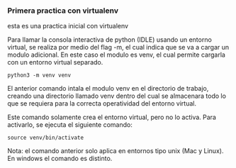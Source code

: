 ### Primera practica con virtualenv

esta es una practica inicial con virtualenv

Para llamar la consola interactiva de python (IDLE) usando un entorno virtual, se realiza por medio del flag -m, el cual indica que se va a cargar un modulo adicional.  En este caso el modulo es venv, el cual permite cargarla con un entorno virtual separado.

`
python3 -m venv venv
`

El anterior comando intala el modulo venv en el directorio de trabajo, creando una directorio llamado venv dentro del cual se almacenara todo lo que se requiera para la correcta operatividad del entorno virtual.

Este comando solamente crea el entorno virtual, pero no lo activa.  Para activarlo, se ejecuta el siguiente comando:

`
source venv/bin/activate
`

Nota: el comando anterior solo aplica en entornos tipo unix (Mac y Linux).  En windows el comando es distinto.
